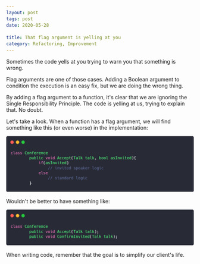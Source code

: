 ```yaml
---
layout: post
tags: post
date: 2020-05-28

title: That flag argument is yelling at you 
category: Refactoring, Improvement
---
```


Sometimes the code yells at you trying to warn you that something is wrong.

Flag arguments are one of those cases. Adding a Boolean argument to condition the execution is an easy fix, but we are doing the wrong thing.

<!--excerpt-->

By adding a flag argument to a function, it's clear that we are ignoring the Single Responsibility Principle. The code is yelling at us, trying to explain that. No doubt.

Let's take a look. When a function has a flag argument, we will find something like this (or even worse) in the implementation:

![Flag Argument](/images/that-flag-argument-is-yelling-at-you-flag-argument.png)


Wouldn't be better to have something like:

![Flag Argument Refactor](/images/that-flag-argument-is-yelling-at-you-refactor.png)

When writing code, remember that the goal is to simplify our client's life.